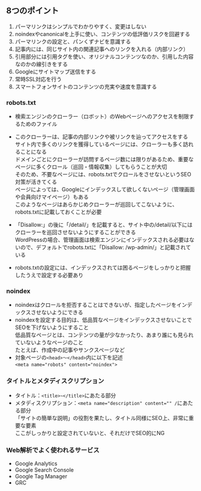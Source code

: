 ## 8つのポイント
1. パーマリンクはシンプルでわかりやすく、変更はしない  
2. noindexやcanonicalを上手に使い、コンテンツの低評価リスクを回避する  
3. パーマリンクの設定と、パンくずナビを意識する  
4. 記事内には、同じサイト内の関連記事へのリンクを入れる（内部リンク）  
5. 引用部分には引用タグを使い、オリジナルコンテンツなのか、引用した内容なのかの線引きをする  
6. Googleにサイトマップ送信をする  
7. 常時SSL対応を行う  
8. スマートフォンサイトのコンテンツの充実や速度を意識する  

### robots.txt
- 検索エンジンのクローラー（ロボット）のWebページへのアクセスを制限するためのファイル  
- このクローラーは、記事の内部リンクや被リンクを辿ってアクセスをする  
サイト内で多くのリンクを獲得しているページには、クローラーも多く訪れることになる  
ドメインごとにクローラーが訪問するページ数には限りがあるため、重要なページに多くクロール（巡回・情報収集）してもらうことが大切  
そのため、不要なページには、robots.txtでクロールをさせないというSEO対策が活きてくる  
ページによっては、Googleにインデックスして欲しくないページ（管理画面や会員向けマイページ）もある  
このようなページはあらかじめクローラーが巡回してこないように、robots.txtに記載しておくことが必要  

- 「Disallow:」の後に「/detail/」を記載すると、サイト中の/detail/以下にはクローラーを巡回させないようにすることができる  
WordPressの場合、管理画面は検索エンジンにインデックスされる必要はないので、デフォルトでrobots.txtに「Disallow: /wp-admin/」と記載されている  

- robots.txtの設定には、インデックスされては困るページをしっかりと把握したうえで設定する必要あり

### noindex
- noindexはクロールを拒否することはできないが、指定したページをインデックスさせないようにできる  
- noindexを設定する目的は、低品質なページをインデックスさせないことでSEOを下げないようにすること  
低品質なページとは、コンテンツの量が少なかったり、あまり誰にも見られていないようなページのこと  
たとえば、作成中の記事やサンクスページなど  
- 対象ページの`<head>〜</head>`内に以下を記述  
`<meta name="robots" content="noindex">`  

### タイトルとメタディスクリプション
- タイトル：`<title>~</title>`にあたる部分  
- メタディスクリプション：`<meta name="description" content="" /`にあたる部分  
「サイトの簡単な説明」の役割を果たし、タイトル同様にSEO上、非常に重要な要素  
ここがしっかりと設定されていないと、それだけでSEO的にNG  

### Web解析でよく使われるサービス
- Google Analytics  
- Google Search Console  
- Google Tag Manager  
- GRC  
